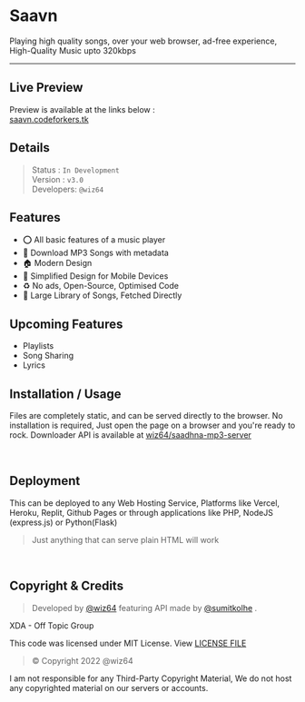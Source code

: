 # Saavn

 <p>Playing high quality songs, over your web browser, ad-free experience, High-Quality Music upto 320kbps</p>
 
---

## Live Preview
Preview is available at the links below : <br>
[saavn.codeforkers.tk](https://sanjayengineer121.github.io/trendingmusic.github.io)

## Details
> Status : `In Development`<br>
Version : `v3.0` <br>
Developers: `@wiz64`
## Features
- ⭕ All basic features of a music player
- :green_apple: Download MP3 Songs with metadata
- 🏠 Modern Design
- 📱 Simplified Design for Mobile Devices
- ♻ No ads, Open-Source, Optimised Code
- 🎵 Large Library of Songs, Fetched Directly
  
## Upcoming Features
- Playlists
- Song Sharing
- Lyrics
  
## Installation / Usage

Files are completely static, and can be served directly to the browser. No installation is required, Just open the page on a browser and you're ready to rock.
Downloader API is available at [wiz64/saadhna-mp3-server](https://github.com/wiz64/saadhna-mp3-server)

<br>

## Deployment
This can be deployed to any Web Hosting Service, Platforms like Vercel, Heroku, Replit, Github Pages or through applications like PHP, NodeJS (express.js) or Python(Flask)

> Just anything that can serve plain HTML will work

<br>

## Copyright & Credits
> Developed by [@wiz64](https://github.com/wiz64) featuring API made by [@sumitkolhe](https://github/sumitkolhe) .

XDA - Off Topic Group

This code was licensed under MIT License. View [LICENSE FILE](./LICENSE)
> &copy;  Copyright 2022 @wiz64

I am not responsible for any Third-Party Copyright Material, We do not host any copyrighted material on our servers or accounts.
